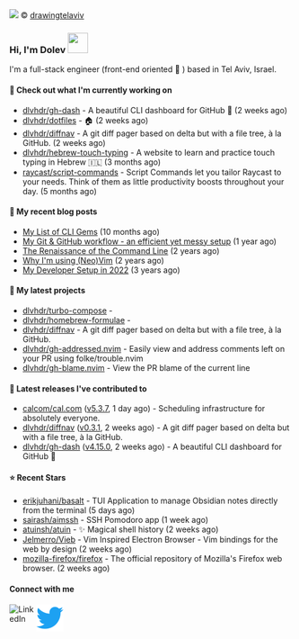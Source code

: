 <img src="https://user-images.githubusercontent.com/6196971/205364459-63d54329-d28a-403f-ac06-3baeb4685b46.jpg" />
© <a href="https://www.instagram.com/drawingtelaviv/">drawingtelaviv</a>

### Hi, I'm Dolev <img width="36px" height="36px" src="https://user-images.githubusercontent.com/1303154/88677602-1635ba80-d120-11ea-84d8-d263ba5fc3c0.gif" />

I'm a full-stack engineer (front-end oriented :rainbow: ) based in Tel Aviv, Israel.

#### 👷 Check out what I'm currently working on

- [dlvhdr/gh-dash](https://github.com/dlvhdr/gh-dash) - A beautiful CLI dashboard for GitHub 🚀  (2 weeks ago)
- [dlvhdr/dotfiles](https://github.com/dlvhdr/dotfiles) - 🏠 (2 weeks ago)
- [dlvhdr/diffnav](https://github.com/dlvhdr/diffnav) - A git diff pager based on delta but with a file tree, à la GitHub. (2 weeks ago)
- [dlvhdr/hebrew-touch-typing](https://github.com/dlvhdr/hebrew-touch-typing) - A website to learn and practice touch typing in Hebrew 🇮🇱 (3 months ago)
- [raycast/script-commands](https://github.com/raycast/script-commands) - Script Commands let you tailor Raycast to your needs. Think of them as little productivity boosts throughout your day. (5 months ago)

#### 📜 My recent blog posts

- [My List of CLI Gems](https://dlvhdr.me/posts/cli-tools) (10 months ago)
- [My Git &amp; GitHub workflow - an efficient yet messy setup](https://dlvhdr.me/posts/how-i-use-github) (1 year ago)
- [The Renaissance of the Command Line](https://dlvhdr.me/posts/the-renaissance-of-the-command-line) (2 years ago)
- [Why I&#39;m using (Neo)Vim](https://dlvhdr.me/posts/why-im-using-vim) (2 years ago)
- [My Developer Setup in 2022](https://dlvhdr.me/posts/dev-setup) (3 years ago)

#### 🌱 My latest projects

- [dlvhdr/turbo-compose](https://github.com/dlvhdr/turbo-compose) - 
- [dlvhdr/homebrew-formulae](https://github.com/dlvhdr/homebrew-formulae) - 
- [dlvhdr/diffnav](https://github.com/dlvhdr/diffnav) - A git diff pager based on delta but with a file tree, à la GitHub.
- [dlvhdr/gh-addressed.nvim](https://github.com/dlvhdr/gh-addressed.nvim) - Easily view and address comments left on your PR using folke/trouble.nvim
- [dlvhdr/gh-blame.nvim](https://github.com/dlvhdr/gh-blame.nvim) - View the PR blame of the current line

#### 🔭 Latest releases I've contributed to

- [calcom/cal.com](https://github.com/calcom/cal.com) ([v5.3.7](https://github.com/calcom/cal.com/releases/tag/v5.3.7), 1 day ago) - Scheduling infrastructure for absolutely everyone.
- [dlvhdr/diffnav](https://github.com/dlvhdr/diffnav) ([v0.3.1](https://github.com/dlvhdr/diffnav/releases/tag/v0.3.1), 2 weeks ago) - A git diff pager based on delta but with a file tree, à la GitHub.
- [dlvhdr/gh-dash](https://github.com/dlvhdr/gh-dash) ([v4.15.0](https://github.com/dlvhdr/gh-dash/releases/tag/v4.15.0), 2 weeks ago) - A beautiful CLI dashboard for GitHub 🚀 

#### ⭐ Recent Stars

- [erikjuhani/basalt](https://github.com/erikjuhani/basalt) - TUI Application to manage Obsidian notes directly from the terminal (5 days ago)
- [sairash/aimssh](https://github.com/sairash/aimssh) - SSH Pomodoro app (1 week ago)
- [atuinsh/atuin](https://github.com/atuinsh/atuin) - ✨ Magical shell history (2 weeks ago)
- [Jelmerro/Vieb](https://github.com/Jelmerro/Vieb) - Vim Inspired Electron Browser - Vim bindings for the web by design (2 weeks ago)
- [mozilla-firefox/firefox](https://github.com/mozilla-firefox/firefox) - The official repository of Mozilla&#39;s Firefox web browser. (2 weeks ago)

#### Connect with me

[<img align="left" alt="LinkedIn" width="48px" src="https://camo.githubusercontent.com/c8a9c5b414cd812ad6a97a46c29af67239ddaeae08c41724ff7d945fb4c047e5/68747470733a2f2f6564656e742e6769746875622e696f2f537570657254696e7949636f6e732f696d616765732f7376672f6c696e6b6564696e2e737667" />][linkedin]

[<img align="left" alt="Twitter" width="48px" src="icons/twitter.svg" />][twitter]

[linkedin]: https://www.linkedin.com/in/dolev-hadar/
[twitter]: https://twitter.com/elys1um

